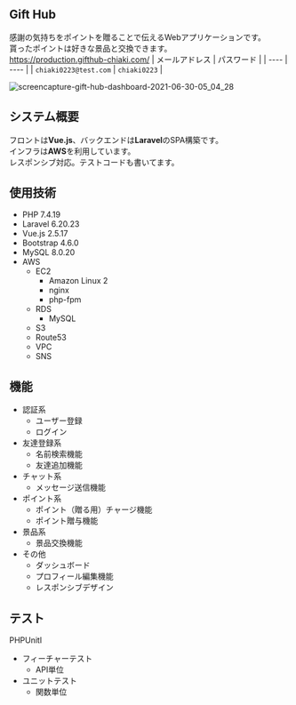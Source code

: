 ## Gift Hub
感謝の気持ちをポイントを贈ることで伝えるWebアプリケーションです。  
貰ったポイントは好きな景品と交換できます。  
https://production.gifthub-chiaki.com/
| メールアドレス | パスワード |
| ---- | ---- |
| `chiaki0223@test.com` | `chiaki0223` |

![screencapture-gift-hub-dashboard-2021-06-30-05_04_28](https://user-images.githubusercontent.com/53390190/123860582-0c848a80-d961-11eb-98ee-eacc04a30cd6.png)

## システム概要
フロントは**Vue.js**、バックエンドは**Laravel**のSPA構築です。  
インフラは**AWS**を利用しています。  
レスポンシブ対応。テストコードも書いてます。  

## 使用技術
- PHP 7.4.19
- Laravel 6.20.23
- Vue.js 2.5.17
- Bootstrap 4.6.0
- MySQL 8.0.20
- AWS
    - EC2
        - Amazon Linux 2
        - nginx
        - php-fpm
    - RDS
        - MySQL
    - S3
    - Route53
    - VPC
    - SNS

## 機能
- 認証系
    - ユーザー登録
    - ログイン
- 友達登録系
    - 名前検索機能
    - 友達追加機能
- チャット系
    - メッセージ送信機能
- ポイント系
    - ポイント（贈る用）チャージ機能
    - ポイント贈与機能
- 景品系
    - 景品交換機能
- その他
    - ダッシュボード
    - プロフィール編集機能
    - レスポンシブデザイン

## テスト
PHPUnitl
- フィーチャーテスト
    - API単位
- ユニットテスト
    - 関数単位

